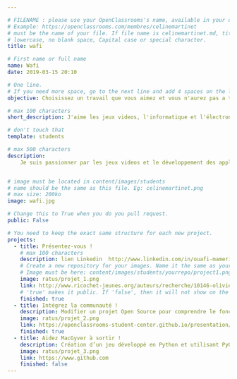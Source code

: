 ```yaml
---

# FILENAME : please use your OpenClassrooms's name, available in your url.
# Example: https://openclassrooms.com/membres/celinemartinet
# must be the name of your file. If file name is celinemartinet.md, title is celinemartinet.
# lowercase, no blank space, Capital case or special character.
title: wafi

# First name or full name
name: Wafi
date: 2019-03-15 20:10

# One line.
# If you need more space, go to the next line and add 4 spaces on the left, as in 'description'.
objective: Choisissez un travail que vous aimez et vous n'aurez pas a travaillez un       seul jour de votre vie "Confucius".

# max 100 characters
short_description: J'aime les jeux videos, l'informatique et l'électronique un vrai       GEEK lol.

# don't touch that
template: students

# max 500 characters
description:
    Je suis passionner par les jeux videos et le développement des applications.


# image must be located in content/images/students
# name should be the same as this file. Eg: celinemartinet.png
# max size: 200ko
image: wafi.jpg

# Change this to True when you do you pull request.
public: False

# You need to keep the exact same structure for each new project.
projects:
  - title: Présentez-vous !
    # max 100 characters
    description: lien Linkedin  http://www.linkedin.com/in/ouafi-mameri-4719488b
    # Create a new repository for your images. Name it the same as your nickname and profile picture.
    # Image must be here: content/images/students/yourrepo/project1.png
    image: ratus/projet_1.png
    link: http://www.ricochet-jeunes.org/auteurs/recherche/10146-olivier-vogel
    # 'true' makes it public. If 'false', then it will not show on the website.
    finished: true
  - title: Intégrez la communauté !
    description: Modifier un projet Open Source pour comprendre le fonctionnement de Git, de Github et des pull requests.
    image: ratus/projet_2.png
    link: https://openclassrooms-student-center.github.io/presentation/students/ratus.html
    finished: true
  - title: Aidez MacGyver à sortir !
    description: Création d’un jeu développé en Python et utilisant PyGame.
    image: ratus/projet_3.png
    link: https://www.github.com
    finished: false
---
```

